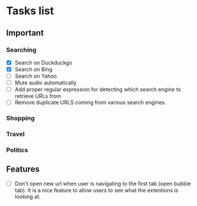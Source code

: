 # Tasks list
## Important
### Searching
- [x] Search on Duckduckgo
- [x] Search on Bing
- [ ] Search on Yahoo
- [ ] Mute audio automatically
- [ ] Add proper regular expression for detecting which search engine to retrieve URLs from
- [ ] Remove duplicate URLS coming from various search engines.
### Shopping
### Travel
### Politics
## Features
- [ ] Don't open new url when user is navigating to the first tab (open bubble tab). It is a nice feature to allow users to see what the extentions is looking at.

